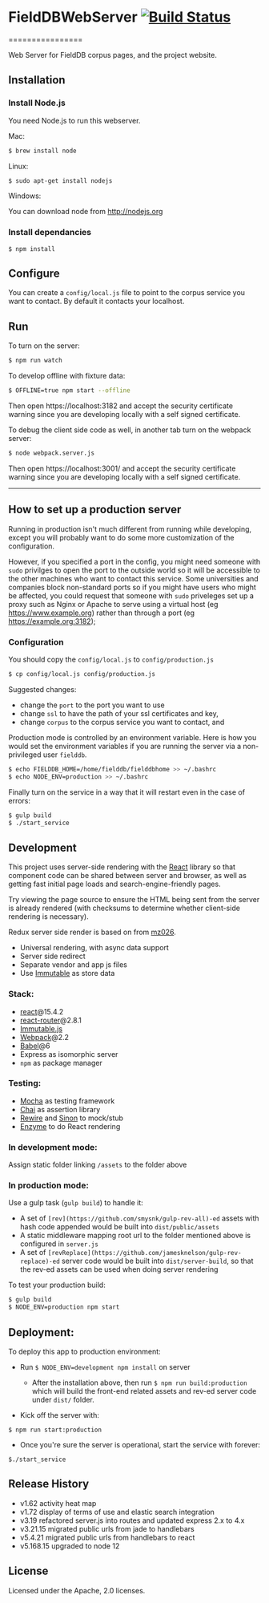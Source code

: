 # FieldDBWebServer [![Build Status](https://secure.travis-ci.org/FieldDB/FieldDBWebServer.png?branch=master)](http://travis-ci.org/FieldDB/FieldDBWebServer)
================

Web Server for FieldDB corpus pages, and the project website.

## Installation

### Install Node.js

You need Node.js to run this webserver.

Mac:

```bash
$ brew install node
```

Linux:

```bash
$ sudo apt-get install nodejs
```

Windows:

You can download node from http://nodejs.org



### Install dependancies

```
$ npm install
```

## Configure

You can create a `config/local.js` file to point to the corpus service you want to contact. By default it contacts your localhost.



## Run

To turn on the server:

```bash
$ npm run watch
```

To develop offline with fixture data:

```bash
$ OFFLINE=true npm start --offline
```

Then open https://localhost:3182 and accept the security certificate warning since you are developing locally with a self signed certificate.


To debug the client side code as well, in another tab turn on the webpack server:

```bash
$ node webpack.server.js
```

Then open https://localhost:3001/ and accept the security certificate warning since you are developing locally with a self signed certificate.

------------------

## How to set up a production server

Running in production isn't much different from running while developing, except you will probably want to do some more customization of the configuration.

However, if you specified a port in the config, you might need someone with `sudo` privilges to open the port to the outside world so it will be accessible to the other machines who want to contact this service. Some universities and companies block non-standard ports so if you might have users who might be affected, you could request that someone with `sudo` priveleges set up a proxy such as Nginx or Apache to serve using a virtual host (eg https://www.example.org) rather than through a port (eg https://example.org:3182);


### Configuration

You should copy the `config/local.js` to `config/production.js`

```bash
$ cp config/local.js config/production.js
```

Suggested changes:

* change the `port` to the port you want to use
* change `ssl` to have the path of your ssl certificates and key,
* change `corpus` to the corpus service you want to contact, and

Production mode is controlled by an environment variable. Here is how you would set the environment variables if you are running the server via a non-privileged user `fielddb`.

```bash
$ echo FIELDDB_HOME=/home/fielddb/fielddbhome >> ~/.bashrc
$ echo NODE_ENV=production >> ~/.bashrc
```

Finally turn on the service in a way that it will restart even in the case of errors:

```bash
$ gulp build
$ ./start_service
```

## Development

This project uses server-side rendering with the
[React](http://facebook.github.io/react/) library so that component code can be
shared between server and browser, as well as getting fast initial page loads
and search-engine-friendly pages.

Try viewing the page source to ensure the HTML being sent from the server is already rendered
(with checksums to determine whether client-side rendering is necessary).

Redux server side render is based on from [mz026](https://github.com/mz026/universal-redux-template).

- Universal rendering, with async data support
- Server side redirect
- Separate vendor and app js files
- Use [Immutable](https://facebook.github.io/immutable-js/) as store data

### Stack:
- [react](https://github.com/facebook/react)@15.4.2
- [react-router](https://github.com/ReactTraining/react-router)@2.8.1
- [Immutable.js](https://facebook.github.io/immutable-js/)
- [Webpack](https://webpack.github.io/)@2.2
- [Babel](https://babeljs.io/)@6
- Express as isomorphic server
- `npm` as package manager


### Testing:
- [Mocha](https://mochajs.org/) as testing framework
- [Chai](http://chaijs.com/) as assertion library
- [Rewire](https://github.com/speedskater/babel-plugin-rewire) and [Sinon](http://sinonjs.org/) to mock/stub
- [Enzyme](http://airbnb.io/enzyme/index.html) to do React rendering


### In development mode:

Assign static folder linking `/assets` to the folder above

### In production mode:

Use a gulp task (`gulp build`) to handle it:

- A set of `[rev](https://github.com/smysnk/gulp-rev-all)-ed` assets with hash code appended would be built into `dist/public/assets`
- A static middleware mapping root url to the folder mentioned above is configured in `server.js`
- A set of `[revReplace](https://github.com/jamesknelson/gulp-rev-replace)-ed` server code would be built into `dist/server-build`, so that the rev-ed assets can be used when doing server rendering

To test your production build:

```bash
$ gulp build
$ NODE_ENV=production npm start
```

## Deployment:

To deploy this app to production environment:

- Run `$ NODE_ENV=development npm install` on server
  - After the installation above, then run `$ npm run build:production` which will build the front-end related assets and rev-ed server code under `dist/` folder.

- Kick off the server with:

`$ npm run start:production`

- Once you're sure the server is operational, start the service with forever:

`$./start_service`

## Release History
* v1.62  activity heat map
* v1.72  display of terms of use and elastic search integration
* v3.19  refactored server.js into routes and updated express 2.x to 4.x
* v3.21.15 migrated public urls from jade to handlebars
* v5.4.21 migrated public urls from handlebars to react
* v5.168.15 upgraded to node 12

## License
Licensed under the Apache, 2.0 licenses.
